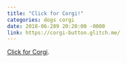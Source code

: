 ```yaml
---
title: "Click for Corgi!"
categories: dogs corgi
date: 2018-06-289 20:20:00 -0000
link: https://corgi-button.glitch.me/
---
```

[Click for Corgi](https://corgi-button.glitch.me/).
